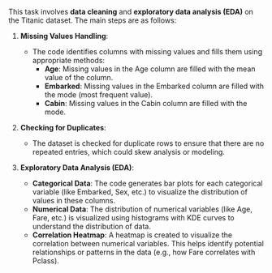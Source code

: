 This task involves **data cleaning** and **exploratory data analysis (EDA)** on the Titanic dataset. The main steps are as follows:

1. **Missing Values Handling**:
   - The code identifies columns with missing values and fills them using appropriate methods:
     - **Age**: Missing values in the Age column are filled with the mean value of the column.
     - **Embarked**: Missing values in the Embarked column are filled with the mode (most frequent value).
     - **Cabin**: Missing values in the Cabin column are filled with the mode.

2. **Checking for Duplicates**:
   - The dataset is checked for duplicate rows to ensure that there are no repeated entries, which could skew analysis or modeling.

3. **Exploratory Data Analysis (EDA)**:
   - **Categorical Data**: The code generates bar plots for each categorical variable (like Embarked, Sex, etc.) to visualize the distribution of values in these columns.
   - **Numerical Data**: The distribution of numerical variables (like Age, Fare, etc.) is visualized using histograms with KDE curves to understand the distribution of data.
   - **Correlation Heatmap**: A heatmap is created to visualize the correlation between numerical variables. This helps identify potential relationships or patterns in the data (e.g., how Fare correlates with Pclass).


